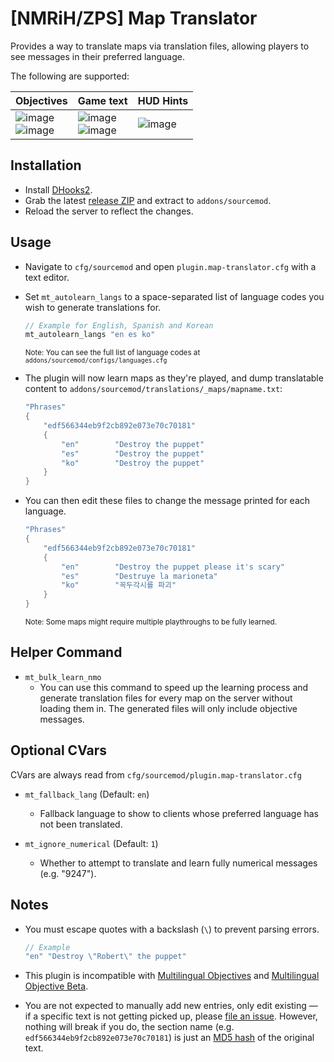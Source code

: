 # [NMRiH/ZPS] Map Translator


Provides a way to translate maps via translation files, allowing players to see messages in their preferred language. 

The following are supported:

| Objectives | Game text | HUD Hints |
|------------|-----------|-----------|
| ![image](https://user-images.githubusercontent.com/11559683/127247238-c190ae46-24ac-453f-9e59-983bf2e5ba2f.png)<br />![image](https://user-images.githubusercontent.com/11559683/128650387-7bfd2a74-5546-4f26-b63f-5af802d8666a.png) | ![image](https://user-images.githubusercontent.com/11559683/127247367-37e055ee-9c63-42c8-948d-ec4aeae1166f.png)<br />![image](https://user-images.githubusercontent.com/11559683/128650505-3c7aa042-121d-43f9-82a8-2614b9074418.png)       | ![image](https://user-images.githubusercontent.com/11559683/127247508-0e1fd033-9414-47f8-879c-d5bbd6336fec.png)       |



## Installation

- Install [DHooks2](https://github.com/peace-maker/DHooks2#installation).
- Grab the latest [release ZIP](https://github.com/dysphie/sm-map-translator/releases) and extract to `addons/sourcemod`.
- Reload the server to reflect the changes.

## Usage

- Navigate to `cfg/sourcemod` and open `plugin.map-translator.cfg` with a text editor.
- Set `mt_autolearn_langs` to a space-separated list of language codes you wish to generate translations for. 

	```cpp
	// Example for English, Spanish and Korean
	mt_autolearn_langs "en es ko"
	```
	
	<sup>Note: You can see the full list of language codes at `addons/sourcemod/configs/languages.cfg`</sup>


- The plugin will now learn maps as they're played, and dump translatable content to `addons/sourcemod/translations/_maps/mapname.txt`:

	```cpp
	"Phrases"
	{
		"edf566344eb9f2cb892e073e70c70181"
		{
			"en"		"Destroy the puppet"
			"es"		"Destroy the puppet"
			"ko"		"Destroy the puppet"
		}
	}
	```

- You can then edit these files to change the message printed for each language.

	```cpp
	"Phrases"
	{
		"edf566344eb9f2cb892e073e70c70181"
		{
			"en"		"Destroy the puppet please it's scary"
			"es"		"Destruye la marioneta"
			"ko"		"꼭두각시를 파괴"
		}
	}
	```
	
	<sup>Note: Some maps might require multiple playthroughs to be fully learned.</sup>


## Helper Command

- `mt_bulk_learn_nmo`
	- You can use this command to speed up the learning process and generate translation files for every map on the server without loading them in. The generated files will only include objective messages.


## Optional CVars

CVars are always read from `cfg/sourcemod/plugin.map-translator.cfg`

- `mt_fallback_lang` (Default: `en`)
  - Fallback language to show to clients whose preferred language has not been translated.

- `mt_ignore_numerical` (Default: `1`)
  - Whether to attempt to translate and learn fully numerical messages (e.g. "9247").


## Notes

- You must escape quotes with a backslash (`\`) to prevent parsing errors.

	```cpp
	// Example 
	"en" "Destroy \"Robert\" the puppet"
	```

- This plugin is incompatible with [Multilingual Objectives](https://forums.alliedmods.net/showthread.php?p=2678257) and [Multilingual Objective Beta](https://forums.alliedmods.net/showthread.php?p=2305894).
- You are not expected to manually add new entries, only edit existing — if a specific text is not getting picked up, please [file an issue](https://github.com/dysphie/nmrih-map-translator/issues). 
	However, nothing will break if you do, the section name (e.g. `edf566344eb9f2cb892e073e70c70181`) is just an [MD5 hash](https://www.md5hashgenerator.com) of the original text.

